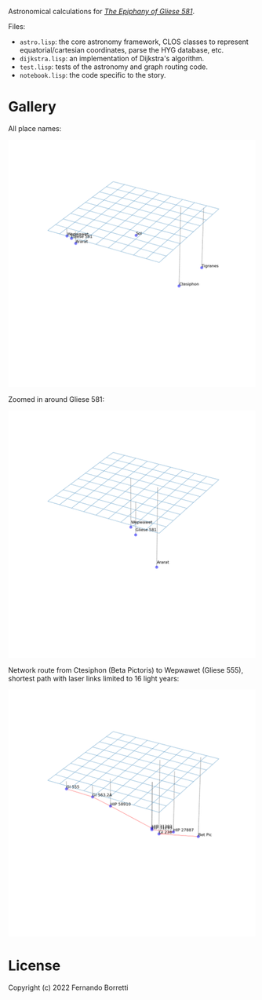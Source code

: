 Astronomical calculations for [_The Epiphany of Gliese 581_][eog581].

[eog581]: https://borretti.me/fiction/eog581

Files:

- `astro.lisp`: the core astronomy framework, CLOS classes to represent
  equatorial/cartesian coordinates, parse the HYG database, etc.
- `dijkstra.lisp`: an implementation of Dijkstra's algorithm.
- `test.lisp`: tests of the astronomy and graph routing code.
- `notebook.lisp`: the code specific to the story.

# Gallery

All place names:

![](all-stars.png)

Zoomed in around Gliese 581:

![](g581-environs.png)

Network route from Ctesiphon (Beta Pictoris) to Wepwawet (Gliese 555), shortest
path with laser links limited to 16 light years:

![](route.png)

# License

Copyright (c) 2022 Fernando Borretti
